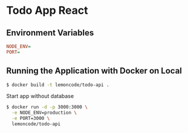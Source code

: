 # Todo App React

## Environment Variables

```ini
NODE_ENV=
PORT=
```

## Running the Application with Docker on Local

```bash
$ docker build -t lemoncode/todo-api . 
```

Start app without database

```bash
$ docker run -d -p 3000:3000 \
  -e NODE_ENV=production \
  -e PORT=3000 \
  lemoncode/todo-api
```
